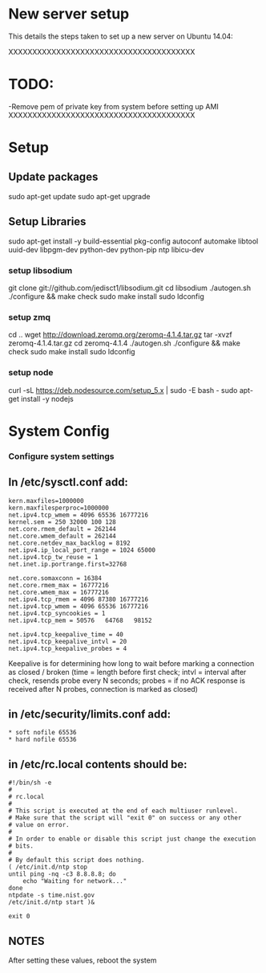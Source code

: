 # New server setup
This details the steps taken to set up a new server on Ubuntu 14.04:

XXXXXXXXXXXXXXXXXXXXXXXXXXXXXXXXXXXXXXX
# TODO:
-Remove pem of private key from system before setting up AMI
XXXXXXXXXXXXXXXXXXXXXXXXXXXXXXXXXXXXXXX





# Setup


## Update packages
sudo apt-get update
sudo apt-get upgrade

## Setup Libraries
sudo apt-get install -y build-essential pkg-config autoconf automake libtool uuid-dev libpgm-dev python-dev python-pip ntp libicu-dev

### setup libsodium
git clone git://github.com/jedisct1/libsodium.git
cd libsodium
./autogen.sh
./configure && make check
sudo make install
sudo ldconfig

### setup zmq
cd ..
wget http://download.zeromq.org/zeromq-4.1.4.tar.gz
tar -xvzf zeromq-4.1.4.tar.gz
cd zeromq-4.1.4
./autogen.sh
./configure && make check
sudo make install
sudo ldconfig


### setup node
curl -sL https://deb.nodesource.com/setup_5.x | sudo -E bash -
sudo apt-get install -y nodejs


# System Config
### Configure system settings
## In /etc/sysctl.conf add:
```
kern.maxfiles=1000000
kern.maxfilesperproc=1000000
net.ipv4.tcp_wmem = 4096 65536 16777216
kernel.sem = 250 32000 100 128
net.core.rmem_default = 262144
net.core.wmem_default = 262144
net.core.netdev_max_backlog = 8192
net.ipv4.ip_local_port_range = 1024 65000
net.ipv4.tcp_tw_reuse = 1
net.inet.ip.portrange.first=32768

net.core.somaxconn = 16384
net.core.rmem_max = 16777216
net.core.wmem_max = 16777216
net.ipv4.tcp_rmem = 4096 87380 16777216
net.ipv4.tcp_wmem = 4096 65536 16777216
net.ipv4.tcp_syncookies = 1
net.ipv4.tcp_mem = 50576   64768   98152

net.ipv4.tcp_keepalive_time = 40
net.ipv4.tcp_keepalive_intvl = 20
net.ipv4.tcp_keepalive_probes = 4
```
Keepalive is for determining how long to wait before marking a connection as closed / broken (time = length before first check; intvl = interval after check, resends probe every N seconds; probes = if no ACK response is received after N probes, connection is marked as closed)


## in /etc/security/limits.conf add:
```
* soft nofile 65536 
* hard nofile 65536
```

## in /etc/rc.local contents should be:
```
#!/bin/sh -e
#
# rc.local
#
# This script is executed at the end of each multiuser runlevel.
# Make sure that the script will "exit 0" on success or any other
# value on error.
#
# In order to enable or disable this script just change the execution
# bits.
#
# By default this script does nothing.
( /etc/init.d/ntp stop
until ping -nq -c3 8.8.8.8; do
    echo "Waiting for network..."
done
ntpdate -s time.nist.gov
/etc/init.d/ntp start )&

exit 0
```


## NOTES
After setting these values, reboot the system
